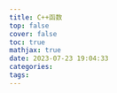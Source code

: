 ```yaml
---
title: C++函数
top: false
cover: false
toc: true
mathjax: true
date: 2023-07-23 19:04:33
categories:
tags:
---
```




<!--more-->
